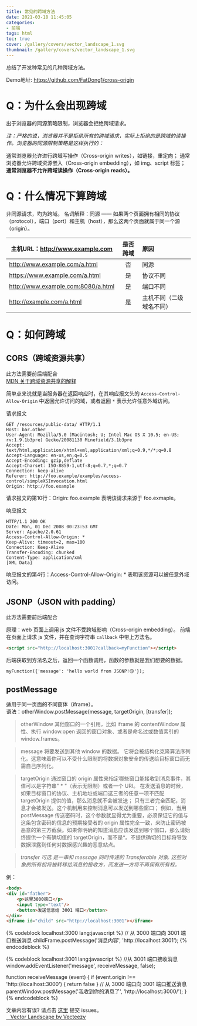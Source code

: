 ```yaml
---
title: 常见的跨域方法
date: 2021-03-18 11:45:05
categories:
- 前端
tags: html
toc: true
cover: /gallery/covers/vector_landscape_1.svg
thumbnail: /gallery/covers/vector_landscape_1.svg
---
```


总结了开发种常见的几种跨域方法。

<article class="message is-primary" style="font-size:1em">
<div class="message-body">
Demo地址: <a href="https://github.com/FatDong1/cross-origin">https://github.com/FatDong1/cross-origin</a>
</div>
</article>

<!-- more -->

# Q：为什么会出现跨域

出于浏览器的同源策略限制，浏览器会拒绝跨域请求。

*注：严格的说，浏览器并不是拒绝所有的跨域请求，实际上拒绝的是跨域的读操作。浏览器的同源限制策略是这样执行的：*

通常浏览器允许进行跨域写操作（Cross-origin writes），如链接，重定向；
通常浏览器允许跨域资源嵌入（Cross-origin embedding），如 img、script 标签；
**通常浏览器不允许跨域读操作（Cross-origin reads）。**

# Q：什么情况下算跨域

非同源请求，均为跨域。
名词解释：同源 —— 如果两个页面拥有相同的协议（protocol），端口（port）和主机（host），那么这两个页面就属于同一个源（origin）。

|主机URL：http://www.example.com   | 是否跨域 |  原因                  |
|--------------------------------|:--------:|:-----------------------|
|http://www.example.com/a.html     |否        | 同源                   |
|https://www.example.com/a.html    |是        | 协议不同               |
|http://www.example.com:8080/a.html|是        | 端口不同               |
|http://example.com/a.html         |是        | 主机不同（二级域名不同）|


# Q：如何跨域

## CORS（跨域资源共享）

<article class="message is-primary" style="font-size:1em">
<div class="message-body">
此方法需要前后端配合
</div>
</article>

<article class="message is-primary" style="font-size:1em">
<div class="message-body">
<a href="https://developer.mozilla.org/zh-CN/docs/Web/HTTP/Access_control_CORS">MDN 关于跨域资源共享的解释</a>
</div>
</article>

简单点来说就是当服务器在返回响应时，在其响应报文头的 `Access-Control-Allow-Origin` 中返回允许访问的域，或者返回 `*` 表示允许任意外域访问。

请求报文
```
GET /resources/public-data/ HTTP/1.1
Host: bar.other
User-Agent: Mozilla/5.0 (Macintosh; U; Intel Mac OS X 10.5; en-US; rv:1.9.1b3pre) Gecko/20081130 Minefield/3.1b3pre
Accept: text/html,application/xhtml+xml,application/xml;q=0.9,*/*;q=0.8
Accept-Language: en-us,en;q=0.5
Accept-Encoding: gzip,deflate
Accept-Charset: ISO-8859-1,utf-8;q=0.7,*;q=0.7
Connection: keep-alive
Referer: http://foo.example/examples/access-control/simpleXSInvocation.html
Origin: http://foo.example
```
请求报文的第10行：Origin: foo.example 表明该请求来源于 foo.exmaple。

响应报文
```
HTTP/1.1 200 OK
Date: Mon, 01 Dec 2008 00:23:53 GMT
Server: Apache/2.0.61 
Access-Control-Allow-Origin: *
Keep-Alive: timeout=2, max=100
Connection: Keep-Alive
Transfer-Encoding: chunked
Content-Type: application/xml
[XML Data]
```
响应报文的第4行：Access-Control-Allow-Origin: * 表明该资源可以被任意外域访问。

## JSONP（JSON with padding）

<article class="message is-primary" style="font-size:1em">
<div class="message-body">
此方法需要前后端配合
</div>
</article>

原理：web 页面上调用 js 文件不受跨域影响（Cross-origin embedding）。
前端在页面上请求 js 文件，并在查询字符串 `callback` 中带上方法名。
```html
<script src="http://localhost:3001?callback=myFunction"></script>
```
后端获取到方法名之后，返回一个函数调用，函数的参数就是我们想要的数据。
```
myFunction({'message': 'hello world from JSONP!🙃'});
```

## postMessage

<article class="message is-primary" style="font-size:1em">
<div class="message-body">
适用于同一页面的不同窗体（iframe）。
</div>
</article>

<article class="message is-primary" style="font-size:1em">
<div class="message-body">
语法：otherWindow.postMessage(message, targetOrigin, [transfer]);
</div>
</article>

> otherWindow
> 其他窗口的一个引用，比如 iframe 的 contentWindow 属性、执行 window.open 返回的窗口对象、或者是命名过或数值索引的 window.frames。

> message
> 将要发送到其他 window 的数据。
> 它将会被结构化克隆算法序列化。这意味着你可以不受什么限制的将数据对象安全的传送给目标窗口而无需自己序列化。

> targetOrigin
> 通过窗口的 origin 属性来指定哪些窗口能接收到消息事件，其值可以是字符串" * "（表示无限制）或者一个 URI。
> 在发送消息的时候，如果目标窗口的协议、主机地址或端口这三者的任意一项不匹配 targetOrigin 提供的值，那么消息就不会被发送；
> 只有三者完全匹配，消息才会被发送。这个机制用来控制消息可以发送到哪些窗口；
> 例如，当用 postMessage 传送密码时，这个参数就显得尤为重要，必须保证它的值与这条包含密码的信息的预期接受者的 origin 属性完全一致，来防止密码被恶意的第三方截获。如果你明确的知道消息应该发送到哪个窗口，那么请始终提供一个有确切值的 targetOrigin，而不是*。不提供确切的目标将导致数据泄露到任何对数据感兴趣的恶意站点。

> *transfer 可选* 
> *是一串和 message 同时传递的 Transferable 对象. 这些对象的所有权将被转移给消息的接收方，而发送一方将不再保有所有权。*

例：

```html
<body>
<div id="father">
    <p>这里3000端口</p>
    <input type="text"/>
    <button>发送信息给 3001 端口</button>
</div>
<iframe id="child" src="http://localhost:3001"></iframe>
```


{% codeblock localhost:3000 lang:javascript %}
// 从 3000 端口向 3001 端口推送消息
childFrame.postMessage('消息内容', 'http://localhost:3001');
{% endcodeblock %}

{% codeblock localhost:3001 lang:javascript %}
//从 3001 端口接收消息
window.addEventListener('message', receiveMessage, false);

function receiveMessage (event) {
    if (event.origin !== 'http://localhost:3000') {
        return false
    }
    // 从 3000 端口向 3001 端口推送消息
    parentWindow.postMessage('我收到你的消息了', 'http://localhost:3000/');
}
{% endcodeblock %}

<article class="message message-immersive is-warning">
<div class="message-body">
<i class="fas fa-question-circle mr-2"></i>文章内容有误? 请点击 <a href="https://github.com/cosyrain/blog/issues/new">这里</a> 提交 issues。
</div>
</article>

<a class="tag is-dark is-medium" href="https://www.vecteezy.com/free-vector/vector-landscape" target="_blank">
<span class="icon"><i class="fas fa-camera"></i></span>&nbsp;&nbsp;
Vector Landscape by Vecteezy
</a>